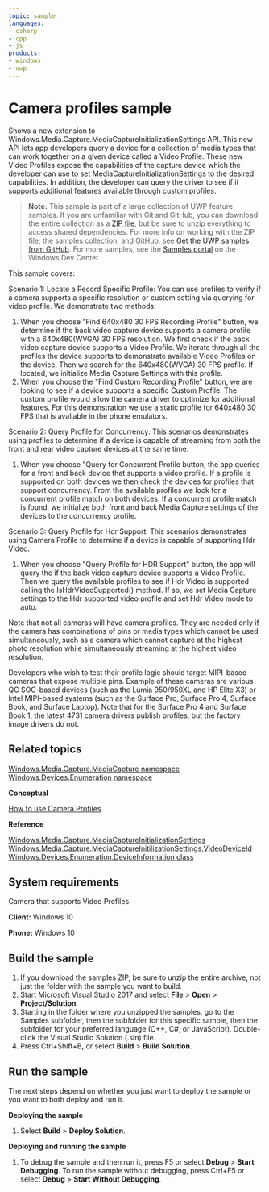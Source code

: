 ```yaml
---
topic: sample
languages:
- csharp
- cpp
- js
products:
- windows
- uwp
---
```


<!---
  category: AudioVideoAndCamera 
  samplefwlink: http://go.microsoft.com/fwlink/p/?LinkId=620518
--->

# Camera profiles sample

Shows a new extension to Windows.Media.Capture.MediaCaptureInitializationSettings API. This new API lets app 
developers query a device for a collection of media types that can work together on a given device called a Video Profile. These new Video Profiles 
expose the capabilities of the capture device which the developer can use to set MediaCaptureInitializationSettings to the desired capabilities. In 
addition, the developer can query the driver to see if it supports additional features available through custom profiles.

> **Note:** This sample is part of a large collection of UWP feature samples. 
> If you are unfamiliar with Git and GitHub, you can download the entire collection as a 
> [ZIP file](https://github.com/Microsoft/Windows-universal-samples/archive/master.zip), but be 
> sure to unzip everything to access shared dependencies. For more info on working with the ZIP file, 
> the samples collection, and GitHub, see [Get the UWP samples from GitHub](https://aka.ms/ovu2uq). 
> For more samples, see the [Samples portal](https://aka.ms/winsamples) on the Windows Dev Center. 

This sample covers:

Scenario 1: Locate a Record Specific Profile: You can use profiles to verify if a camera supports a specific resolution or
custom setting via querying for video profile. We demonstrate two methods:
1. When you choose "Find 640x480 30 FPS Recording Profile" button, we determine if the back video capture device supports
   a camera profile with a 640x480(WVGA) 30 FPS resolution. We first check if the back video capture device supports a Video
   Profile. We iterate through all the profiles the device supports to demonstrate available Video Profiles on the device. Then
   we search for the 640x480(WVGA) 30 FPS profile. If located, we initialize Media Capture Settings with this profile.
2. When you choose the "Find Custom Recording Profile" button, we are looking to see if a device supports a specific Custom
   Profile. The custom profile would allow the camera driver to optimize for additional features. For this demonstration we use
   a static profile for 640x480 30 FPS that is avaliable in the phone emulators.

Scenario 2: Query Profile for Concurrency: This scenarios demonstrates using profiles to determine if a device is capable of streaming
from both the front and rear video capture devices at the same time.
1. When you choose "Query for Concurrent Profile button, the app queries for a front and back device that supports a video profile. If a profile
   is supported on both devices we then check the devices for profiles that support concurrency. From the available profiles we look for a concurrent profile match on both
   devices. If a concurrent profile match is found, we initialize both front and back Media Capture settings of the devices to the concurrency profile.
     
Scenario 3: Query Profile for Hdr Support: This scenarios demonstrates using Camera Profile to determine if a device is capable of supporting
Hdr Video.
1. When you choose "Query Profile for HDR Support" button, the app will query the if the back video capture device supports a Video Profile. Then we query the available profiles
   to see if Hdr Video is supported calling the IsHdrVideoSupported() method. If so, we set Media Capture settings to the Hdr supported video profile and set Hdr Video mode to auto.

Note that not all cameras will have camera profiles.
They are needed only if the camera has combinations of pins or media types which cannot be used simultaneously,
such as a camera which cannot capture at the highest photo resolution
while simultaneously streaming at the highest video resolution.

Developers who wish to test their profile logic should target MIPI-based cameras
that expose multiple pins.
Example of these cameras are various QC SOC-based devices
(such as the Lumia 950/950XL and HP Elite X3)
or Intel MIPI-based systems
(such as the Surface Pro, Surface Pro 4, Surface Book,
and Surface Laptop).
Note that for the Surface Pro 4 and Surface Book 1,
the latest 4731 camera drivers publish profiles,
but the factory image drivers do not.

Related topics
--------------
[Windows.Media.Capture.MediaCapture namespace](https://msdn.microsoft.com/library/windows/apps/windows.media.devices.aspx)  
[Windows.Devices.Enumeration namespace](https://msdn.microsoft.com/library/windows/apps/windows.devices.enumeration.aspx)  

**Conceptual**

[How to use Camera Profiles](http://go.microsoft.com/fwlink/?LinkId=627233)  

**Reference**

[Windows.Media.Capture.MediaCaptureInitializationSettings](https://msdn.microsoft.com/library/windows/apps/windows.media.capture.mediacaptureinitializationsettings.mediacaptureinitializationsettings.aspx)  
[Windows.Media.Capture.MediaCaptureInitilizationSettings.VideoDeviceId](https://msdn.microsoft.com/library/windows/apps/windows.media.capture.mediacaptureinitializationsettings.videodeviceid.aspx)  
[Windows.Devices.Enumeration.DeviceInformation class](https://msdn.microsoft.com/library/windows/apps/windows.devices.enumeration.deviceinformation.aspx)  

System requirements
-----------------------------
Camera that supports Video Profiles

**Client:** Windows 10

**Phone:** Windows 10

Build the sample
----------------

1. If you download the samples ZIP, be sure to unzip the entire archive, not just the folder with the sample you want to build. 
2. Start Microsoft Visual Studio 2017 and select **File** \> **Open** \> **Project/Solution**.
3. Starting in the folder where you unzipped the samples, go to the Samples subfolder, then the subfolder for this specific sample, then the subfolder for your preferred language (C++, C#, or JavaScript). Double-click the Visual Studio Solution (.sln) file.
4. Press Ctrl+Shift+B, or select **Build** \> **Build Solution**.

Run the sample
--------------

The next steps depend on whether you just want to deploy the sample or you want to both deploy and run it.

**Deploying the sample**
1.  Select **Build** \> **Deploy Solution**.

**Deploying and running the sample**
1.  To debug the sample and then run it, press F5 or select **Debug** \> **Start Debugging**. To run the sample without debugging, press Ctrl+F5 or select **Debug** \> **Start Without Debugging**.


